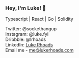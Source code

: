 ### Hey, I'm Luke! 👋

Typescript | React | Go | Solidity

Twitter: @sockethangup <br>
Instagram: @luke.fyi <br>
Dribbble: @lrhoads <br>
LinkedIn: <a href="https://www.linkedin.com/in/luke-rhoads-283198190/">Luke Rhoads</a> <br>
Email me - me@lukerhoads.com
